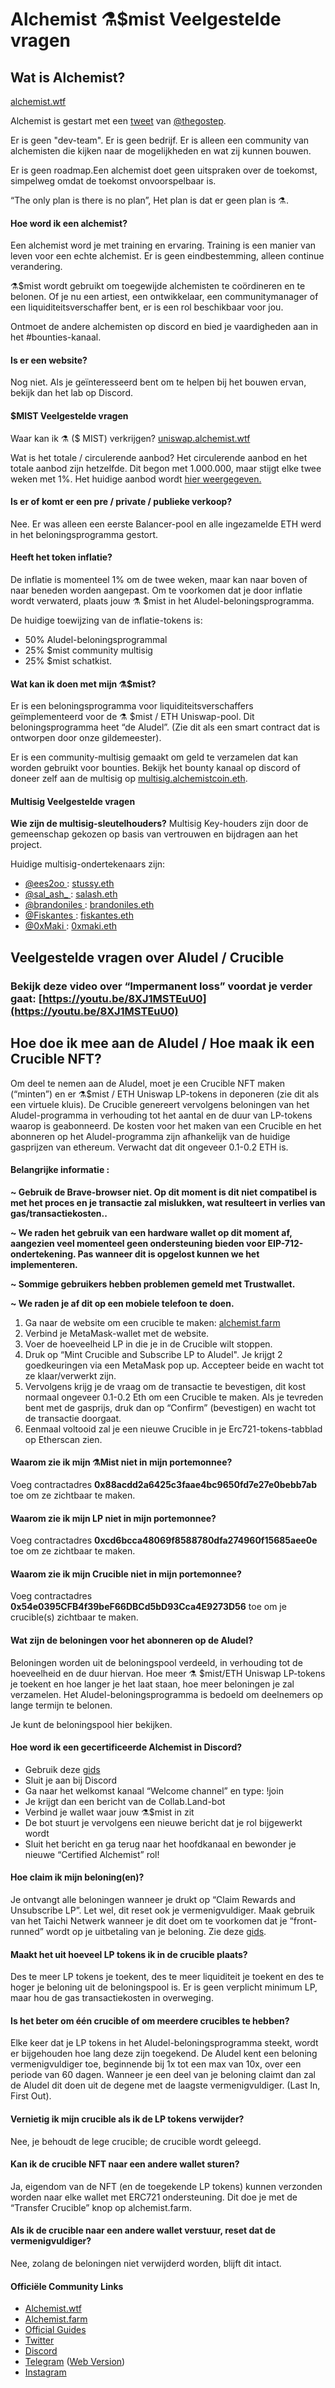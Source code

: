 # Alchemist ⚗️$mist Veelgestelde vragen

## Wat is Alchemist?

[alchemist.wtf](https://github.com/alchemistcoin/alchemist)

Alchemist is gestart met een [tweet](https://twitter.com/thegostep/status/1358159173440184322?s=20) van [@thegostep](https://twitter.com/thegostep).

Er is geen "dev-team". Er is geen bedrijf. Er is alleen een community van alchemisten die kijken naar de mogelijkheden en wat zij kunnen bouwen.

Er is geen roadmap.Een alchemist doet geen uitspraken over de toekomst, simpelweg omdat de toekomst onvoorspelbaar is.

“The only plan is there is no plan”, Het plan is dat er geen plan is ⚗️.

#### **Hoe word ik een alchemist?**

Een alchemist word je met training en ervaring. Training is een manier van leven voor een echte alchemist. Er is geen eindbestemming, alleen continue verandering.

⚗️$mist wordt gebruikt om toegewijde alchemisten te coördineren en te belonen. Of je nu een artiest, een ontwikkelaar, een communitymanager of een liquiditeitsverschaffer bent, er is een rol beschikbaar voor jou.

Ontmoet de andere alchemisten op discord en bied je vaardigheden aan in het \#bounties-kanaal.

#### **Is er een website?**

Nog niet. Als je geïnteresseerd bent om te helpen bij het bouwen ervan, bekijk dan het lab op Discord.

#### **$MIST Veelgestelde vragen**

Waar kan ik ⚗️ \($ MIST\) verkrijgen? [uniswap.alchemist.wtf](http://uniswap.alchemist.wtf)

Wat is het totale / circulerende aanbod? Het circulerende aanbod en het totale aanbod zijn hetzelfde. Dit begon met 1.000.000, maar stijgt elke twee weken met 1%. Het huidige aanbod wordt [hier weergegeven.](https://etherscan.io/token/0x88acdd2a6425c3faae4bc9650fd7e27e0bebb7ab)

#### **Is er of komt er een pre / private / publieke verkoop?**

Nee. Er was alleen een eerste Balancer-pool en alle ingezamelde ETH werd in het beloningsprogramma gestort.

#### **Heeft het token inflatie?**

De inflatie is momenteel 1% om de twee weken, maar kan naar boven of naar beneden worden aangepast. Om te voorkomen dat je door inflatie wordt verwaterd, plaats jouw ⚗️ $mist in het Aludel-beloningsprogramma.

De huidige toewijzing van de inflatie-tokens is:

* 50% Aludel-beloningsprogrammal
* 25% $mist community multisig
* 25% $mist schatkist.

#### **Wat kan ik doen met mijn ⚗️$mist?**

Er is een beloningsprogramma voor liquiditeitsverschaffers geïmplementeerd voor de ⚗️ $mist / ETH Uniswap-pool. Dit beloningsprogramma heet “de Aludel”. \(Zie dit als een smart contract dat is ontworpen door onze gildemeester\).

Er is een community-multisig gemaakt om geld te verzamelen dat kan worden gebruikt voor bounties. Bekijk het bounty kanaal op discord of doneer zelf aan de multisig op [multisig.alchemistcoin.eth](https://etherscan.io/address/multisig.alchemistcoin.eth).

#### Multisig Veelgestelde vragen

**Wie zijn de multisig-sleutelhouders?** Multisig Key-houders zijn door de gemeenschap gekozen op basis van vertrouwen en bijdragen aan het project.

Huidige multisig-ondertekenaars zijn:

* [@ees2oo ](https://twitter.com/ees2oo): [stussy.eth](https://etherscan.io/address/stussy.eth)
* [@sal_ash_ ](https://twitter.com/sal_ash_): [salash.eth](https://etherscan.io/address/salash.eth)
* [@brandoniles ](https://twitter.com/brandoniles): [brandoniles.eth](https://etherscan.io/address/brandoniles.eth)
* [@Fiskantes ](https://twitter.com/Fiskantes): [fiskantes.eth](https://etherscan.io/address/fiskantes.eth)
* [@0xMaki ](https://twitter.com/0xMaki): [0xmaki.eth](https://etherscan.io/address/0xmaki.eth)

## Veelgestelde vragen over Aludel / Crucible

### Bekijk deze video over “Impermanent loss” voordat je verder gaat: [https://youtu.be/8XJ1MSTEuU0](https://youtu.be/8XJ1MSTEuU0)

## **Hoe doe ik mee aan de Aludel / Hoe maak ik een Crucible NFT?**

Om deel te nemen aan de Aludel, moet je een Crucible NFT maken \(“minten”\) en er ⚗️$mist / ETH Uniswap LP-tokens in deponeren \(zie dit als een virtuele kluis\). De Crucible genereert vervolgens beloningen van het Aludel-programma in verhouding tot het aantal en de duur van LP-tokens waarop is geabonneerd. De kosten voor het maken van een Crucible en het abonneren op het Aludel-programma zijn afhankelijk van de huidige gasprijzen van ethereum. Verwacht dat dit ongeveer 0.1-0.2 ETH is.

#### **Belangrijke informatie :**

**~ Gebruik de Brave-browser niet. Op dit moment is dit niet compatibel is met het proces en je transactie zal mislukken, wat resulteert in verlies van gas/transactiekosten..**

**~ We raden het gebruik van een hardware wallet op dit moment af, aangezien veel momenteel geen ondersteuning bieden voor EIP-712-ondertekening. Pas wanneer dit is opgelost kunnen we het implementeren.**

**~ Sommige gebruikers hebben problemen gemeld met Trustwallet.**

**~ We raden je af dit op een mobiele telefoon te doen.**

1. Ga naar de website om een crucible  te maken: [alchemist.farm](https://alchemist.farm)
2. Verbind je MetaMask-wallet met de website.
3. Voer de hoeveelheid LP in die je in de Crucible wilt stoppen.
4. Druk op “Mint Crucible and Subscribe LP to Aludel". Je krijgt 2 goedkeuringen via een MetaMask pop up. Accepteer beide en wacht tot ze klaar/verwerkt zijn.
5. Vervolgens krijg je de vraag om de transactie te bevestigen, dit kost normaal ongeveer 0.1-0.2 Eth om een ​​Crucible te maken. Als je tevreden bent met de gasprijs, druk dan op “Confirm” \(bevestigen\) en wacht tot de transactie doorgaat.
6. Eenmaal voltooid zal je een nieuwe Crucible in je Erc721-tokens-tabblad op Etherscan zien.

#### **Waarom zie ik mijn ⚗️Mist niet in mijn portemonnee?**

Voeg contractadres **0x88acdd2a6425c3faae4bc9650fd7e27e0bebb7ab** toe om ze zichtbaar te maken.

#### **Waarom zie ik mijn LP niet in mijn portemonnee?**

Voeg contractadres **0xcd6bcca48069f8588780dfa274960f15685aee0e** toe om ze zichtbaar te maken.

#### **Waarom zie ik mijn Crucible niet in mijn portemonnee?**

Voeg contractadres **0x54e0395CFB4f39beF66DBCd5bD93Cca4E9273D56** toe om je crucible\(s\) zichtbaar te maken.

#### **Wat zijn de beloningen voor het abonneren op de Aludel?**

Beloningen worden uit de beloningspool verdeeld, in verhouding tot de hoeveelheid en de duur hiervan. Hoe meer ⚗️ $mist/ETH Uniswap LP-tokens je toekent en hoe langer je het laat staan, hoe meer beloningen je zal verzamelen. Het Aludel-beloningsprogramma is bedoeld om deelnemers op lange termijn te belonen.

Je kunt de beloningspool hier bekijken.

#### **Hoe word ik een gecertificeerde Alchemist in Discord?**

* Gebruik deze [gids](https://hackmd.io/@alchemistcoin/H1qJBNwLO)
* Sluit je aan bij Discord
* Ga naar het welkomst kanaal “Welcome channel” en type: !join
* Je krijgt dan een bericht van de Collab.Land-bot
* Verbind je wallet waar jouw ⚗️$mist in zit
* De bot stuurt je vervolgens een nieuwe bericht dat je rol bijgewerkt wordt
* Sluit het bericht en ga terug naar het hoofdkanaal en bewonder je nieuwe “Certified Alchemist” rol!

#### **Hoe claim ik mijn beloning\(en\)?**

Je ontvangt alle beloningen wanneer je drukt op “Claim Rewards and Unsubscribe LP”. Let wel, dit reset ook je vermenigvuldiger. Maak gebruik van het Taichi Netwerk wanneer je dit doet om te voorkomen dat je “front-runned” wordt op je uitbetaling van je beloning. Zie deze [gids](https://hackmd.io/@alchemistcoin/HkgSOJ5I_).

#### **Maakt het uit hoeveel LP tokens ik in de crucible plaats?**

Des te meer LP tokens je toekent, des te meer liquiditeit je toekent en des te hoger je beloning uit de beloningspool is. Er is geen verplicht minimum LP, maar hou de gas transactiekosten in overweging.

#### **Is het beter om één crucible of om meerdere crucibles te hebben?**

Elke keer dat je LP tokens in het Aludel-beloningsprogramma steekt, wordt er bijgehouden hoe lang deze zijn toegekend. De Aludel kent een beloning vermenigvuldiger toe, beginnende bij 1x tot een max van 10x, over een periode van 60 dagen. Wanneer je een deel van je beloning claimt dan zal de Aludel dit doen uit de degene met de laagste vermenigvuldiger. \(Last In, First Out\).

#### **Vernietig ik mijn crucible als ik de LP tokens verwijder?**

Nee, je behoudt de lege crucible; de crucible wordt geleegd.

#### **Kan ik de crucible NFT naar een andere wallet sturen?**

Ja, eigendom van de NFT \(en de toegekende LP tokens\) kunnen verzonden worden naar elke wallet met ERC721 ondersteuning. Dit doe je met de “Transfer Crucible” knop op alchemist.farm.

#### **Als ik de crucible naar een andere wallet verstuur, reset dat de vermenigvuldiger?**

Nee, zolang de beloningen niet verwijderd worden, blijft dit intact.

#### **Officiële Community Links**

* [Alchemist.wtf](http://alchemist.wtf/)
* [Alchemist.farm](https://alchemist.farm/)
* [Official Guides](https://hackmd.io/@alchemistcoin)
* [Twitter](https://twitter.com/_alchemistcoin)
* [Discord](https://discord.com/invite/qWQQMMKjKe)
* [Telegram](https://t.me/alchemistcoin) \([Web Version](https://web.telegram.org/#/im?p=@alchemistcoin)\)
* [Instagram](https://www.instagram.com/thealchemistcoin/)

